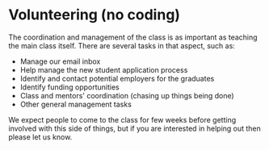 # Volunteering (no coding)
The coordination and management of the class is as important as teaching the main class itself. There are several tasks in that aspect, such as:

- Manage our email inbox
- Help manage the new student application process
- Identify and contact potential employers for the graduates
- Identify funding opportunities
- Class and mentors' coordination (chasing up things being done)
- Other general management tasks

We expect people to come to the class for few weeks before getting involved with this side of things, but if you are interested in helping out then please let us know.
